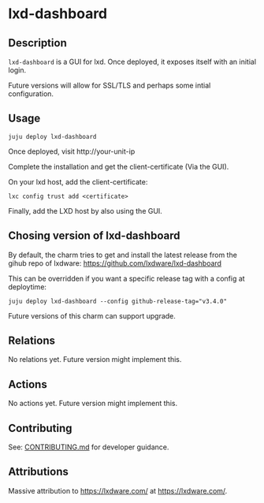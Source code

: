 # lxd-dashboard

## Description

`lxd-dashboard` is a GUI for lxd. Once deployed, it exposes itself with an initial login.

Future versions will allow for SSL/TLS and perhaps some intial configuration.

## Usage

    juju deploy lxd-dashboard

Once deployed, visit http://your-unit-ip

Complete the installation and get the client-certificate (Via the GUI).

On your lxd host, add the client-certificate:

    lxc config trust add <certificate>

Finally, add the LXD host by also using the GUI.

## Chosing version of lxd-dashboard
By default, the charm tries to get and install the latest release from the gihub repo of lxdware: https://github.com/lxdware/lxd-dashboard

This can be overridden if you want a specific release tag with a config at deploytime:

    juju deploy lxd-dashboard --config github-release-tag="v3.4.0"

Future versions of this charm can support upgrade.

## Relations

No relations yet. Future version might implement this.

## Actions

No actions yet. Future version might implement this.

## Contributing

See: [CONTRIBUTING.md](CONTRIBUTING.md) for developer guidance. 
## Attributions

Massive attribution to https://lxdware.com/ at https://lxdware.com/.
